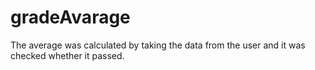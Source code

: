 # gradeAvarage
The average was calculated by taking the data from the user and it was checked whether it passed. 
